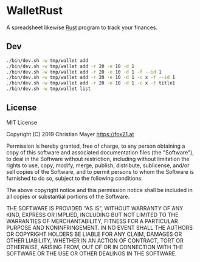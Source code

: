 # WalletRust

A spreadsheet likewise [Rust](https://www.rust-lang.org/) program to track your finances.

## Dev

```bash
./bin/dev.sh -w tmp/wallet add
./bin/dev.sh -w tmp/wallet add -r 20 -e 10 -d 1
./bin/dev.sh -w tmp/wallet add -r 20 -e 10 -d 1 -f --id 1
./bin/dev.sh -w tmp/wallet add -r 20 -e 10 -d 1 -c x -f --id 1
./bin/dev.sh -w tmp/wallet add -r 20 -e 10 -d 1 -c x -t title1
./bin/dev.sh -w tmp/wallet list
```

## License

MIT License

Copyright (C) 2019 Christian Mayer <https://fox21.at>

Permission is hereby granted, free of charge, to any person obtaining a copy
of this software and associated documentation files (the "Software"), to deal
in the Software without restriction, including without limitation the rights
to use, copy, modify, merge, publish, distribute, sublicense, and/or sell
copies of the Software, and to permit persons to whom the Software is
furnished to do so, subject to the following conditions:

The above copyright notice and this permission notice shall be included in all
copies or substantial portions of the Software.

THE SOFTWARE IS PROVIDED "AS IS", WITHOUT WARRANTY OF ANY KIND, EXPRESS OR
IMPLIED, INCLUDING BUT NOT LIMITED TO THE WARRANTIES OF MERCHANTABILITY,
FITNESS FOR A PARTICULAR PURPOSE AND NONINFRINGEMENT. IN NO EVENT SHALL THE
AUTHORS OR COPYRIGHT HOLDERS BE LIABLE FOR ANY CLAIM, DAMAGES OR OTHER
LIABILITY, WHETHER IN AN ACTION OF CONTRACT, TORT OR OTHERWISE, ARISING FROM,
OUT OF OR IN CONNECTION WITH THE SOFTWARE OR THE USE OR OTHER DEALINGS IN THE
SOFTWARE.
